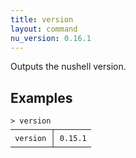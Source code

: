 ```yaml
---
title: version
layout: command
nu_version: 0.16.1
---
```


Outputs the nushell version.

## Examples

```shell
> version
─────────┬────────
 version │ 0.15.1
─────────┴────────
```
